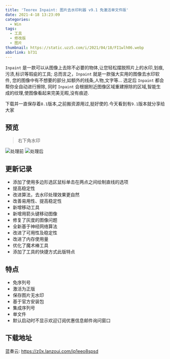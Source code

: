 ```yaml
---
title: 'Teorex Inpaint: 图片去水印利器 v9.1 免激活单文件版'
date: 2021-4-18 13:23:09
categories:
  - Win
tags:
  - 工具
  - 修改版
  - 图片
thumbnail: https://static.uzz5.com/i/2021/04/18/FI1wlh06.webp
abbrlink: b731
---
```


`Inpaint` 是一款可以从图像上去除不必要的物体,让您轻松摆脱照片上的水印,划痕,污渍,标识等瑕疵的工具;
总而言之，`Inpaint` 就是一款强大实用的图像去水印软件, 您的图像中有不想要的部分,如额外的线条,人物,文字等... 
选定后 `Inpaint` 都会帮你全自动进行擦除, 同时 `Inpaint` 会根据附近图像区域重建擦除的区域,智能生成的纹理,使图像看起来完美无暇,没有痕迹.

<!--more-->

下载并一直保存着`8.1`版本,之前搬资源用过,挺好使的.今天看到有`9.1`版本就分享给大家

## 预览

> 右下角水印

![处理前](https://static.uzz5.com/i/2021/04/18/yMfAGe92.webp)
![处理后](https://static.uzz5.com/i/2021/04/18/0BQ0R1UH.webp)

## 更新记录

* 添加了使用多边形选区鼠标单击在两点之间绘制直线的选项
* 提高稳定性
* 改进算法，去水印处理效果更自然
* 改善易用性、提高稳定性
* 新增移动工具
* 新增用箭头键移动图像
* 修复了灰度的图像问题
* 全新基于神经网络算法
* 改进了可用性及稳定性
* 改进了内存使用量
* 优化了魔术棒工具
* 添加了工具的快捷方式此版特点

## 特点

* 免序列号
* 激活为正版
* 保存图片无水印
* 基于官方安装包
* 集成序列号
* 单文件
* 默认启动时不显示欢迎订阅优惠信息邮件询问窗口

## 下载地址

蓝奏云: https://z0x.lanzoui.com/ip1eeo8spsd
